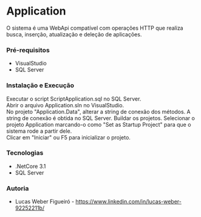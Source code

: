 # Application

O sistema é uma WebApi compatível com operações HTTP que realiza busca, inserção, atualização e deleção de aplicações.

### Pré-requisitos

* VisualStudio
* SQL Server 

### Instalação e Execução

Executar o script ScriptApplication.sql no SQL Server.  
Abrir o arquivo Application.sln no VisualStudio.  
No projeto "Application.Data", alterar a string de conexão dos métodos. 
A string de conexão é obtida no SQL Server. 
Buildar os projetos.
Selecionar o projeto Application marcando-o como "Set as Startup Project" para que o sistema rode a partir dele.  
Clicar em "Iniciar" ou F5 para inicializar o projeto.  


### Tecnologias

* .NetCore 3.1
* SQL Server

### Autoria

* Lucas Weber Figueiró - https://www.linkedin.com/in/lucas-weber-92252211b/
